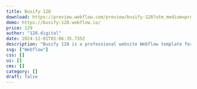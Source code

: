 ```yaml
---
title: Busify 128
download: https://preview.webflow.com/preview/busify-128?utm_medium=preview_link&utm_source=dashboard&utm_content=busify-128&preview=c0cdc6cc34f98ec67768cfc2f9c579bf&workflow=preview
demo: https://busify-128.webflow.io/
price: 129
author: "128.digital"
date: 2024-12-01T05:06:35.735Z
description: "Busify 128 is a professional website Webflow template for business consulting and business solutions websites. It suits business consultant, accountant, corporate, business advisor, consultancy, consulting services, business services website."
ssg: ["Webflow"]
css: []
ui: []
cms: []
category: []
draft: false
---
```

